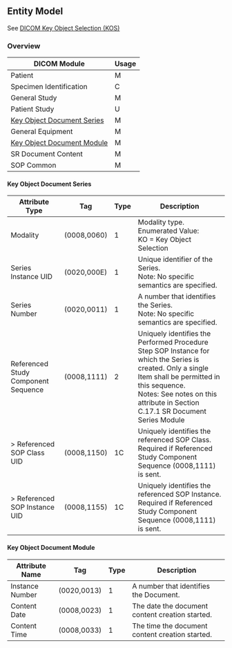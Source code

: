 ## Entity Model

See [DICOM Key Object Selection (KOS)](https://www.dicomstandard.org/News-dir/ftsup/docs/sups/sup59.pdf)

### Overview

| DICOM Module                                                                                                      | Usage | 
|-------------------------------------------------------------------------------------------------------------------|-------|
| Patient                                                                                                           | M     |
| Specimen Identification                                                                                           | C     | 
| General Study                                                                                                     | M     |
| Patient Study                                                                                                     | U     |
| [Key Object Document Series](https://dicom.nema.org/medical/dicom/2020a/output/chtml/part03/sect_C.17.6.html)     | M     | 
| General Equipment                                                                                                 | M     | 
| [Key Object Document Module](https://dicom.nema.org/medical/dicom/current/output/chtml/part03/sect_c.17.6.2.html) | M     | 
| SR Document Content                                                                                               | M     | 
| SOP Common                                                                                                        | M     |

#### Key Object Document Series

| Attribute Type                      | Tag         | Type | Description                                                                                                                                                                                                                                |
|-------------------------------------|-------------|------|--------------------------------------------------------------------------------------------------------------------------------------------------------------------------------------------------------------------------------------------|
| Modality                            | (0008,0060) | 1    | Modality type. <br/> Enumerated Value: <br/> KO = Key Object Selection                                                                                                                                                                     |
| Series Instance UID                 | (0020,000E) | 1    | Unique identifier of the Series.<br/> Note: No specific semantics are specified.                                                                                                                                                           |
| Series Number                       | (0020,0011) | 1    | A number that identifies the Series.<br/> Note: No specific semantics are specified.                                                                                                                                                       |
| Referenced Study Component Sequence | (0008,1111) | 2    | Uniquely identifies the Performed Procedure Step SOP Instance for which the Series is created. Only a single Item shall be permitted in this sequence.<br/> Notes: See notes on this attribute in Section C.17.1 SR Document Series Module |
| > Referenced SOP Class UID          | (0008,1150) | 1C   | Uniquely identifies the referenced SOP Class.<br/>Required if Referenced Study Component Sequence (0008,1111) is sent.                                                                                                                     |
| > Referenced SOP Instance UID       | (0008,1155) | 1C   | Uniquely identifies the referenced SOP Instance.<br/> Required if Referenced Study Component Sequence (0008,1111) is sent.                                                                                                                 |

#### Key Object Document Module

| Attribute Name  | Tag         | Type | Description                                     |
|-----------------|-------------|------|-------------------------------------------------|
| Instance Number | (0020,0013) | 1    | A number that identifies the Document.          |
| Content Date    | (0008,0023) | 1    | The date the document content creation started. |
| Content Time    | (0008,0033) | 1    | The time the document content creation started. |

